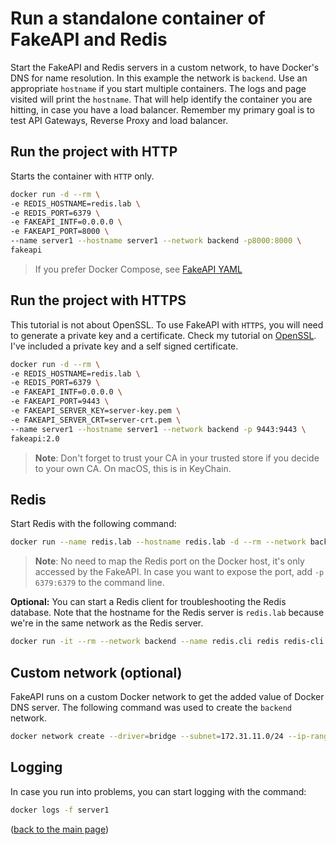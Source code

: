<a name="readme-top"></a>

# Run a standalone container of FakeAPI and Redis
Start the FakeAPI and Redis servers in a custom network, to have Docker's DNS for name resolution. In this example the network is `backend`. Use an appropriate `hostname` if you start multiple containers. The logs and page visited will print the `hostname`. That will help identify the container you are hitting, in case you have a load balancer. Remember my primary goal is to test API Gateways, Reverse Proxy and load balancer.

## Run the project with HTTP
Starts the container with `HTTP` only.

```sh
docker run -d --rm \
-e REDIS_HOSTNAME=redis.lab \
-e REDIS_PORT=6379 \
-e FAKEAPI_INTF=0.0.0.0 \
-e FAKEAPI_PORT=8000 \
--name server1 --hostname server1 --network backend -p8000:8000 \
fakeapi
```
>If you prefer Docker Compose, see [FakeAPI YAML](FakeAPI_YAML.md)

## Run the project with HTTPS
This tutorial is not about OpenSSL. To use FakeAPI with `HTTPS`, you will need to generate a private key and a certificate. Check my tutorial on [OpenSSL](https://github.com/ddella/OpenSSL). I've included a private key and a self signed certificate.

```sh
docker run -d --rm \
-e REDIS_HOSTNAME=redis.lab \
-e REDIS_PORT=6379 \
-e FAKEAPI_INTF=0.0.0.0 \
-e FAKEAPI_PORT=9443 \
-e FAKEAPI_SERVER_KEY=server-key.pem \
-e FAKEAPI_SERVER_CRT=server-crt.pem \
--name server1 --hostname server1 --network backend -p 9443:9443 \
fakeapi:2.0
```
>**Note**: Don't forget to trust your CA in your trusted store if you decide to your own CA. On macOS, this is in KeyChain.

## Redis
Start Redis with the following command:
```sh
docker run --name redis.lab --hostname redis.lab -d --rm --network backend redis
```
>**Note**: No need to map the Redis port on the Docker host, it's only accessed by the FakeAPI. In case you want to expose the port, add `-p 6379:6379` to the command line.

**Optional:** You can start a Redis client for troubleshooting the Redis database. Note that the hostname for the Redis server is `redis.lab` because we're in the same network as the Redis server.
```sh
docker run -it --rm --network backend --name redis.cli redis redis-cli -h redis.lab
```

## Custom network (optional)
FakeAPI runs on a custom Docker network to get the added value of Docker DNS server. The following command was used to create the `backend` network.

```sh
docker network create --driver=bridge --subnet=172.31.11.0/24 --ip-range=172.31.11.128/25 --gateway=172.31.11.1 backend
```
## Logging
In case you run into problems, you can start logging with the command:
```sh
docker logs -f server1
```
<p align="left">(<a href="README.md">back to the main page</a>)</p>
